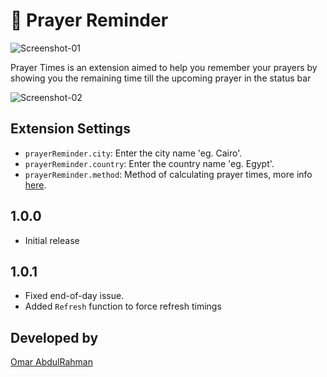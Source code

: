 # 🕌 Prayer Reminder

![Screenshot-01](https://i.imgur.com/uvnkdlf.png)

Prayer Times is an extension aimed to help you remember your prayers by showing you the remaining time till the upcoming prayer in the status bar

![Screenshot-02](https://i.imgur.com/gsQ8laA.png)

## Extension Settings

- `prayerReminder.city`: Enter the city name 'eg. Cairo'.
- `prayerReminder.country`: Enter the country name 'eg. Egypt'.
- `prayerReminder.method`: Method of calculating prayer times, more info [here](https://aladhan.com/calculation-methods).

<!-- ## Release Notes

Users appreciate release notes as you update your extension. -->

## 1.0.0

- Initial release

## 1.0.1

- Fixed end-of-day issue.
- Added `Refresh` function to force refresh timings

## Developed by

[Omar AbdulRahman](https://omar45.com/)
